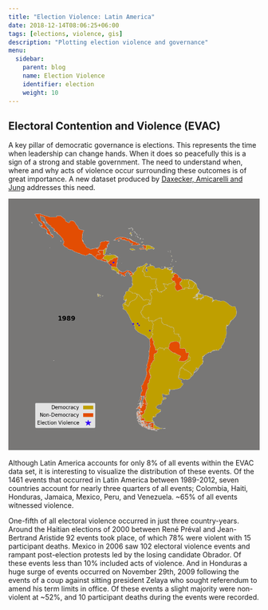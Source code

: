 ```yaml
---
title: "Election Violence: Latin America"
date: 2018-12-14T08:06:25+06:00
tags: [elections, violence, gis]
description: "Plotting election violence and governance"
menu:
  sidebar:
    parent: blog
    name: Election Violence
    identifier: election
    weight: 10
---
```


## Electoral Contention and Violence (EVAC)

A key pillar of democratic governance is elections.  This represents the time when leadership can change hands. When it does so peacefully this is a sign of a strong and stable government.  The need to understand when, where and why acts of violence occur surrounding these outcomes is of great importance.  A new dataset produced by [Daxecker, Amicarelli and Jung](https://ecavdata.org) addresses this need.

[![Latin America Election Violence](elect_violence.gif)](elect_violence.gif)

Although Latin America accounts for only 8% of all events within the EVAC data set, it is interesting to visualize the distribution of these events. Of the 1461 events that occurred in Latin America between 1989-2012, seven countries account for nearly three quarters of all events; Colombia, Haiti, Honduras, Jamaica, Mexico, Peru, and Venezuela. ~65% of all events witnessed violence.

One-fifth of all electoral violence occurred in just three country-years. Around the Haitian elections of 2000 between René Préval and Jean-Bertrand Aristide 92 events took place, of which 78% were violent with 15 participant deaths. Mexico in 2006 saw 102 electoral violence events and rampant post-election protests led by the losing candidate Obrador. Of these events less than 10% included acts of violence. And in Honduras a huge surge of events occurred on November 29th, 2009 following the events of a coup against sitting president Zelaya who sought referendum to amend his term limits in office. Of these events a slight majority were non-violent at ~52%, and 10 participant deaths during the events were recorded.
